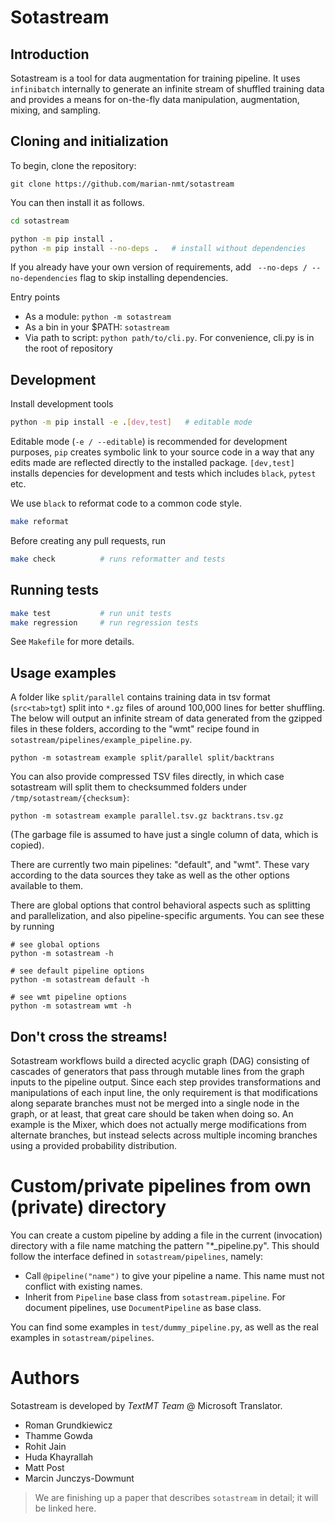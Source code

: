 # Sotastream

## Introduction

Sotastream is a tool for data augmentation for training
pipeline. It uses `infinibatch` internally to generate an infinite
stream of shuffled training data and provides a means for on-the-fly
data manipulation, augmentation, mixing, and sampling.

## Cloning and initialization

To begin, clone the repository:

```
git clone https://github.com/marian-nmt/sotastream
```

You can then install it as follows.

```bash
cd sotastream

python -m pip install .
python -m pip install --no-deps .   # install without dependencies
```
If you already have your own version of requirements, add ` --no-deps / --no-dependencies` flag to skip installing dependencies.

Entry points
* As a module:  `python -m sotastream`
* As a bin in your $PATH: `sotastream`
* Via path to script: `python path/to/cli.py`. For convenience, cli.py is in the root of repository


## Development

Install development tools
```bash
python -m pip install -e .[dev,test]   # editable mode
```
Editable mode (`-e / --editable`) is recommended for development purposes, `pip` creates symbolic link to your source code in a way that any edits made are reflected directly to the installed package. `[dev,test]` installs depencies for development and tests which includes `black`, `pytest` etc.

We use `black` to reformat code to a common code style.
```bash
make reformat
```

Before creating any pull requests, run
```bash
make check          # runs reformatter and tests
```

## Running tests

```bash
make test           # run unit tests
make regression     # run regression tests
```

 See `Makefile` for more details.


## Usage examples

A folder like `split/parallel` contains training data in tsv format (`src<tab>tgt`) split into 
`*.gz` files of around 100,000 lines for better shuffling. The below will output an infinite
stream of data generated from the gzipped files in these folders, according to the "wmt" recipe 
found in `sotastream/pipelines/example_pipeline.py`.

```
python -m sotastream example split/parallel split/backtrans
```
You can also provide compressed TSV files directly, in which case sotastream will split them
to checksummed folders under `/tmp/sotastream/{checksum}`:

```
python -m sotastream example parallel.tsv.gz backtrans.tsv.gz
```

(The garbage file is assumed to have just a single column of data, which is copied).

There are currently two main pipelines: "default", and "wmt". These vary according to
the data sources they take as well as the other options available to them.

There are global options that control behavioral aspects such as splitting and parallelization,
and also pipeline-specific arguments. You can see these by running

```
# see global options
python -m sotastream -h

# see default pipeline options
python -m sotastream default -h

# see wmt pipeline options
python -m sotastream wmt -h
```

## Don't cross the streams!

Sotastream workflows build a directed acyclic graph (DAG)
consisting of cascades of generators that pass through mutable lines
from the graph inputs to the pipeline output. Since each step provides
transformations and manipulations of each input line, the only
requirement is that modifications along separate branches must not be
merged into a single node in the graph, or at least, that great care 
should be taken when doing so. An example is the Mixer, which 
does not actually merge modifications from alternate branches, but instead
selects across multiple incoming branches using a provided probability
distribution.

# Custom/private pipelines from own (private) directory

You can create a custom pipeline by adding a file in the current (invocation)
directory with a file name matching the pattern "*_pipeline.py". This should
follow the interface defined in `sotastream/pipelines`, namely:

* Call `@pipeline("name")` to give your pipeline a name. This name must not conflict with existing names.
* Inherit from `Pipeline` base class from `sotastream.pipeline`. For document pipelines, use `DocumentPipeline` as base class.

You can find some examples in `test/dummy_pipeline.py`, as well as the real examples in `sotastream/pipelines`.

# Authors

Sotastream is developed by _TextMT Team_ @ Microsoft Translator.

* Roman Grundkiewicz
* Thamme Gowda
* Rohit Jain
* Huda Khayrallah
* Matt Post
* Marcin Junczys-Dowmunt


> We are finishing up a paper that describes `sotastream` in detail; it will be linked here. 
